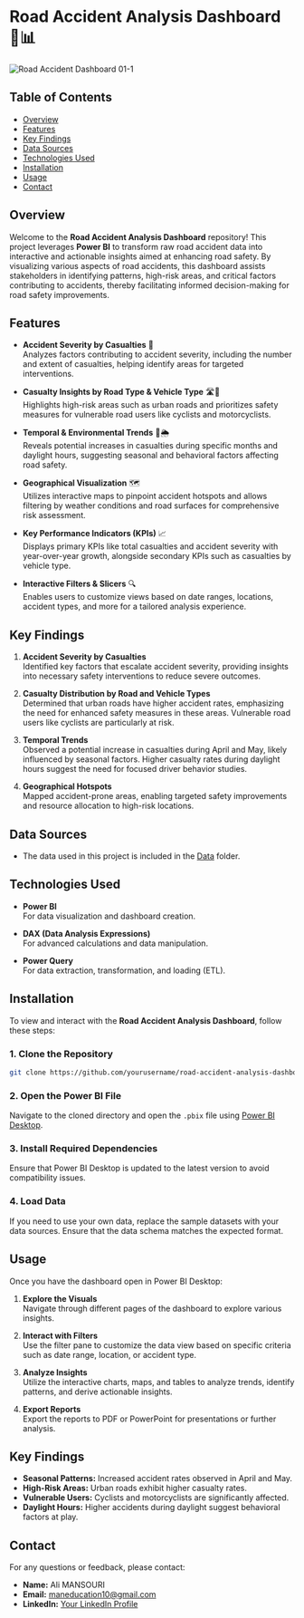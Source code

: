 # Road Accident Analysis Dashboard 🚦📊

![Road Accident Dashboard 01-1](https://github.com/user-attachments/assets/4f554fe6-ac91-4324-9805-ba82a54cc0c8)

## Table of Contents

- [Overview](#overview)
- [Features](#features)
- [Key Findings](#key-findings)
- [Data Sources](#data-sources)
- [Technologies Used](#technologies-used)
- [Installation](#installation)
- [Usage](#usage)
- [Contact](#contact)

## Overview

Welcome to the **Road Accident Analysis Dashboard** repository! This project leverages **Power BI** to transform raw road accident data into interactive and actionable insights aimed at enhancing road safety. By visualizing various aspects of road accidents, this dashboard assists stakeholders in identifying patterns, high-risk areas, and critical factors contributing to accidents, thereby facilitating informed decision-making for road safety improvements.

## Features

- **Accident Severity by Casualties** 🚨  
  Analyzes factors contributing to accident severity, including the number and extent of casualties, helping identify areas for targeted interventions.

- **Casualty Insights by Road Type & Vehicle Type** 🛣️🚗  
  Highlights high-risk areas such as urban roads and prioritizes safety measures for vulnerable road users like cyclists and motorcyclists.

- **Temporal & Environmental Trends** 📅🌦️  
  Reveals potential increases in casualties during specific months and daylight hours, suggesting seasonal and behavioral factors affecting road safety.

- **Geographical Visualization** 🗺️  
  Utilizes interactive maps to pinpoint accident hotspots and allows filtering by weather conditions and road surfaces for comprehensive risk assessment.

- **Key Performance Indicators (KPIs)** 📈  
  Displays primary KPIs like total casualties and accident severity with year-over-year growth, alongside secondary KPIs such as casualties by vehicle type.

- **Interactive Filters & Slicers** 🔍  
  Enables users to customize views based on date ranges, locations, accident types, and more for a tailored analysis experience.

## Key Findings

1. **Accident Severity by Casualties**  
   Identified key factors that escalate accident severity, providing insights into necessary safety interventions to reduce severe outcomes.

2. **Casualty Distribution by Road and Vehicle Types**  
   Determined that urban roads have higher accident rates, emphasizing the need for enhanced safety measures in these areas. Vulnerable road users like cyclists are particularly at risk.

3. **Temporal Trends**  
   Observed a potential increase in casualties during April and May, likely influenced by seasonal factors. Higher casualty rates during daylight hours suggest the need for focused driver behavior studies.

4. **Geographical Hotspots**  
   Mapped accident-prone areas, enabling targeted safety improvements and resource allocation to high-risk locations.

## Data Sources

- The data used in this project is included in the [Data](https://github.com/MansouriAli-1/Road_Accident_Analysis_Dashboard/tree/main/Data) folder.

## Technologies Used

- **Power BI**  
  For data visualization and dashboard creation.

- **DAX (Data Analysis Expressions)**  
  For advanced calculations and data manipulation.

- **Power Query**  
  For data extraction, transformation, and loading (ETL).

## Installation

To view and interact with the **Road Accident Analysis Dashboard**, follow these steps:

### 1. Clone the Repository

```bash
git clone https://github.com/yourusername/road-accident-analysis-dashboard.git
```

### 2. Open the Power BI File

Navigate to the cloned directory and open the `.pbix` file using [Power BI Desktop](https://powerbi.microsoft.com/desktop/).

### 3. Install Required Dependencies

Ensure that Power BI Desktop is updated to the latest version to avoid compatibility issues.

### 4. Load Data

If you need to use your own data, replace the sample datasets with your data sources. Ensure that the data schema matches the expected format.

## Usage

Once you have the dashboard open in Power BI Desktop:

1. **Explore the Visuals**  
   Navigate through different pages of the dashboard to explore various insights.

2. **Interact with Filters**  
   Use the filter pane to customize the data view based on specific criteria such as date range, location, or accident type.

3. **Analyze Insights**  
   Utilize the interactive charts, maps, and tables to analyze trends, identify patterns, and derive actionable insights.

4. **Export Reports**  
   Export the reports to PDF or PowerPoint for presentations or further analysis.


## Key Findings

- **Seasonal Patterns:** Increased accident rates observed in April and May.
- **High-Risk Areas:** Urban roads exhibit higher casualty rates.
- **Vulnerable Users:** Cyclists and motorcyclists are significantly affected.
- **Daylight Hours:** Higher accidents during daylight suggest behavioral factors at play.


## Contact

For any questions or feedback, please contact:

- **Name:** Ali MANSOURI
- **Email:** maneducation10@gmail.com
- **LinkedIn:** [Your LinkedIn Profile](https://www.linkedin.com/in/ali-mansouri-60b2b0286/)


